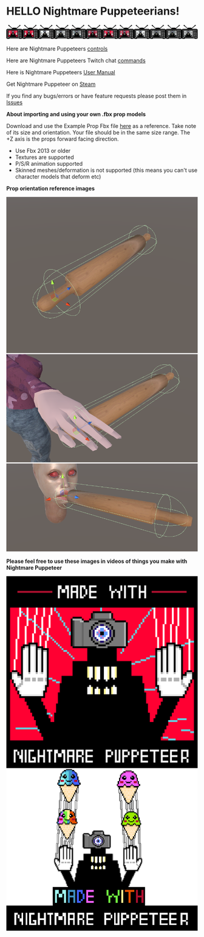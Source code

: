# HELLO Nightmare Puppeteerians!

![NP](https://github.com/mdotstrange/NightmarePuppeteerPublic/blob/master/TVMode.png)


Here are Nightmare Puppeteers [controls](https://github.com/mdotstrange/NightmarePuppeteerPublic/blob/master/SceneControls.md)

Here are Nightmare Puppeteers Twitch chat [commands](https://github.com/mdotstrange/NightmarePuppeteerPublic/blob/master/TwitchControls.md)

Here is Nightmare Puppeteers [User Manual](https://github.com/mdotstrange/NightmarePuppeteerPublic/blob/master/Files/NightmarePuppeteerUserManual.pdf)

Get Nightmare Puppeteer on [Steam](https://store.steampowered.com/app/1355310/Nightmare_Puppeteer/)

If you find any bugs/errors or have feature requests please post them in [Issues](https://github.com/mdotstrange/NightmarePuppeteerPublic/issues)

**About importing and using your own .fbx prop models**

Download and use the Example Prop Fbx file [here](https://github.com/mdotstrange/NightmarePuppeteerPublic/blob/master/Files/ExampleFbxFileImport.fbx) as a reference. Take note of its size and orientation.
Your file should be in the same size range. The +Z axis is the props forward facing direction.

* Use Fbx 2013 or older
* Textures are supported
* P/S/R animation supported
* Skinned meshes/deformation is not supported (this means you can't use character models that deform etc)

**Prop orientation reference images**

![Ref1](https://github.com/mdotstrange/NightmarePuppeteerPublic/blob/master/Files/PropRef1.png)
![Ref2](https://github.com/mdotstrange/NightmarePuppeteerPublic/blob/master/Files/PropRef2.png)
![Ref3](https://github.com/mdotstrange/NightmarePuppeteerPublic/blob/master/Files/PropRef3.png)

**Please feel free to use these images in videos of things you make with Nightmare Puppeteer**

![Made with NP1](https://github.com/mdotstrange/NightmarePuppeteerPublic/blob/master/Files/MadeWithNP_0.png)
![Made With NP2](https://github.com/mdotstrange/NightmarePuppeteerPublic/blob/master/Files/MadeWithNP1.png)
